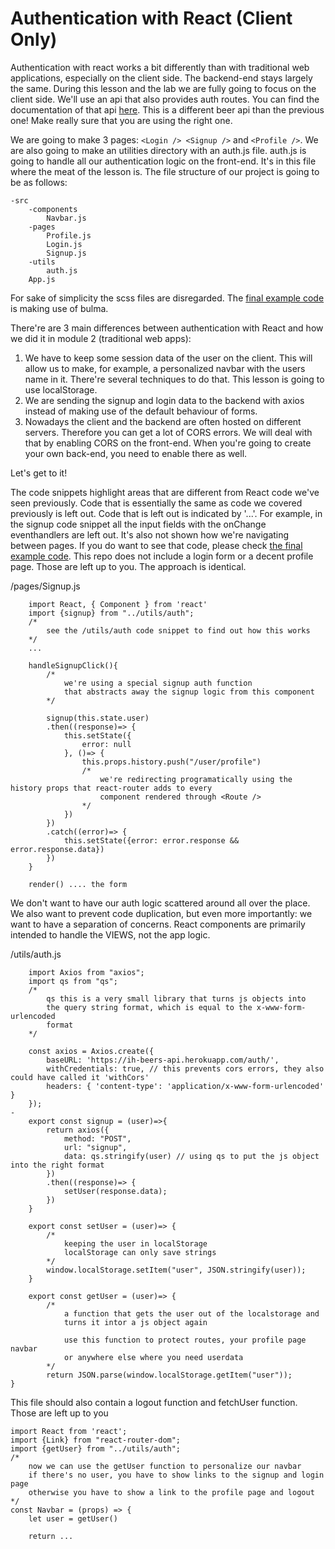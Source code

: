 # Authentication with React (Client Only)

Authentication with react works a bit differently than with traditional web applications, especially on the client side. The backend-end stays largely the same. During this lesson and the lab we are fully going to focus on the client side. We'll use an api that also provides auth routes. You can find the documentation of that api <a href="https://ih-beers-api.herokuapp.com">here</a>. This is a different beer api than the previous one! Make really sure that you are using the right one.

We are going to make 3 pages: `<Login /> <Signup />` and `<Profile />`. We are also going to make an utilities directory with an auth.js file. auth.js is going to handle all our authentication logic on the front-end. It's in this file where the meat of the lesson is. The file structure of our project is going to be as follows:
```
-src
    -components
        Navbar.js
    -pages
        Profile.js
        Login.js
        Signup.js
    -utils
        auth.js
    App.js
```
For sake of simplicity the scss files are disregarded. The  <a href="https://github.com/Piepongwong/react-auth-client-only">final example code </a> is making use of bulma.

There're are 3 main differences between authentication with React and how we did it in module 2 (traditional web apps):

1. We have to keep some session data of the user on the client. This will allow us to make, for example, a personalized navbar with the users name in it. There're several techniques to do that. This lesson is going to use localStorage.
2. We are sending the signup and login data to the backend with axios instead of making use of the default behaviour of forms.
3. Nowadays the client and the backend are often hosted on different servers. Therefore you can get a lot of CORS errors. We will deal with that by enabling CORS on the front-end. When you're going to create your own back-end, you need to enable there as well. 

Let's get to it!

The code snippets highlight areas that are different from React code we've seen previously. Code that is essentially the same as code we covered previously is left out. Code that is left out is indicated by '...'. For example, in the signup code snippet all the input fields with the onChange eventhandlers are left out. It's also not shown how we're navigating between pages. If you do want to see that code, please check <a href="https://github.com/Piepongwong/react-auth-client-only"> the final example code</a>. This repo does not include a login form or a decent profile page. Those are left up to you. The approach is identical.

/pages/Signup.js
```
    import React, { Component } from 'react' 
    import {signup} from "../utils/auth";
    /* 
        see the /utils/auth code snippet to find out how this works 
    */
    ...

    handleSignupClick(){
        /* 
            we're using a special signup auth function
            that abstracts away the signup logic from this component
        */

        signup(this.state.user)
        .then((response)=> {
            this.setState({
                error: null
            }, ()=> {
                this.props.history.push("/user/profile") 
                /* 
                    we're redirecting programatically using the history props that react-router adds to every
                    component rendered through <Route />
                */
            })
        })
        .catch((error)=> {
            this.setState({error: error.response && error.response.data})
        })
    }

    render() .... the form

```

We don't want to have our auth logic scattered around all over the place. We also want to prevent code duplication, but even more importantly: we want to have a separation of concerns. React components are primarily intended to handle the VIEWS, not the app logic.

/utils/auth.js
```
    import Axios from "axios";
    import qs from "qs"; 
    /* 
        qs this is a very small library that turns js objects into 
        the query string format, which is equal to the x-www-form-urlencoded
        format
    */

    const axios = Axios.create({
        baseURL: 'https://ih-beers-api.herokuapp.com/auth/',
        withCredentials: true, // this prevents cors errors, they also could have called it 'withCors'
        headers: { 'content-type': 'application/x-www-form-urlencoded' }
    });
-
    export const signup = (user)=>{
        return axios({
            method: "POST",
            url: "signup",
            data: qs.stringify(user) // using qs to put the js object into the right format
        })
        .then((response)=> {        
            setUser(response.data);
        })
    }

    export const setUser = (user)=> {
        /* 
            keeping the user in localStorage
            localStorage can only save strings
        */
        window.localStorage.setItem("user", JSON.stringify(user));
    }

    export const getUser = (user)=> {
        /*
            a function that gets the user out of the localstorage and 
            turns it intor a js object again

            use this function to protect routes, your profile page navbar
            or anywhere else where you need userdata
        */
        return JSON.parse(window.localStorage.getItem("user"));
}
```
This file should also contain a logout function and fetchUser function. Those are left up to you

```
import React from 'react';
import {Link} from "react-router-dom";
import {getUser} from "../utils/auth";
/* 
    now we can use the getUser function to personalize our navbar
    if there's no user, you have to show links to the signup and login page
    otherwise you have to show a link to the profile page and logout
*/
const Navbar = (props) => {
    let user = getUser()

    return ...
```
